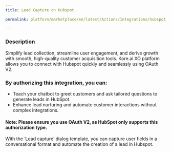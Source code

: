 ```yaml
---
title: Lead Capture on Hubspot

permalink: platform/marketplace/en/latest/Actions/Integrations/hubspot_leadCapture

---
```


### Description

Simplify lead collection, streamline user engagement, and derive growth with smooth, high-quality customer acquisition tools. Kore.ai XO platform allows you to connect with Hubspot quickly and seamlessly using OAuth V2. 

### By authorizing this integration, you can:
- Teach your chatbot to greet customers and ask tailored questions to generate leads in HubSpot. 
- Enhance lead nurturing and automate customer interactions without complex integrations. 

#### Note: Please ensure you use OAuth V2, as HubSpot only supports this authorization type.

With the ‘Lead capture’ dialog template, you can capture user fields in a conversational format and automate the creation of a lead in Hubspot.
